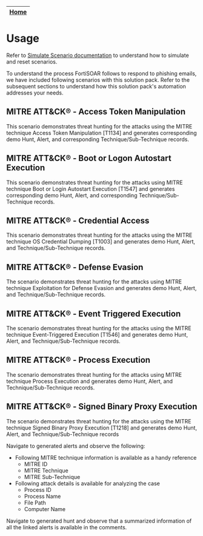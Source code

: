 | [Home](https://github.com/fortinet-fortisoar/solution-pack-mitre-attack-threat-hunting/blob/release/1.0.1/README.md) |
|----------------------------------------------------------------------------------------------------------------------|

# Usage

Refer to [Simulate Scenario documentation](https://github.com/fortinet-fortisoar/solution-pack-soc-simulator/blob/develop/docs/solution-pack-guide.md) to understand how to simulate and reset scenarios. 
 
To understand the process FortiSOAR follows to respond to phishing emails, we have included following scenarios with this solution pack. Refer to the subsequent sections to understand how this solution pack's automation addresses your needs.


## MITRE ATT&CK&reg; - Access Token Manipulation

This scenario demonstrates threat hunting for the attacks using the MITRE technique Access Token Manipulation [T1134] and generates corresponding demo Hunt, Alert, and corresponding Technique/Sub-Technique records.

## MITRE ATT&CK&reg; - Boot or Logon Autostart Execution

This scenario demonstrates threat hunting for the attacks using MITRE technique Boot or Login Autostart Execution [T1547] and generates corresponding demo Hunt, Alert, and corresponding Technique/Sub-Technique records.

## MITRE ATT&CK&reg; - Credential Access

This scenario demonstrates threat hunting for the attacks using the MITRE technique OS Credential Dumping [T1003] and generates demo Hunt, Alert, and Technique/Sub-Technique records.

## MITRE ATT&CK&reg; - Defense Evasion

The scenario demonstrates threat hunting for the attacks using MITRE technique Exploitation for Defense Evasion and generates demo Hunt, Alert, and Technique/Sub-Technique records.

## MITRE ATT&CK&reg; - Event Triggered Execution

The scenario demonstrates threat hunting for the attacks using the MITRE technique Event-Triggered Execution [T1546] and generates demo Hunt, Alert, and Technique/Sub-Technique records.

## MITRE ATT&CK&reg; - Process Execution

The scenario demonstrates threat hunting for the attacks using MITRE technique Process Execution and generates demo Hunt, Alert, and Technique/Sub-Technique records.

## MITRE ATT&CK&reg; - Signed Binary Proxy Execution

The scenario demonstrates threat hunting for the attacks using the MITRE technique Signed Binary Proxy Execution [T1218] and generates demo Hunt, Alert, and Technique/Sub-Technique records

Navigate to generated alerts and observe the following:

- Following MITRE technique information is available as a handy reference
    - MITRE ID
    - MITRE Technique
    - MITRE Sub-Technique
- Following attack details is available for analyzing the case
    - Process ID
    - Process Name
    - File Path
    - Computer Name

Navigate to generated hunt and observe that a summarized information of all the linked alerts is available in the comments.
